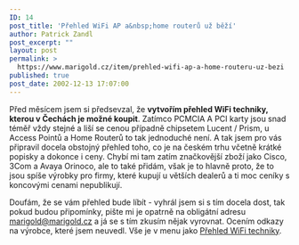 ```yaml
---
ID: 14
post_title: 'Přehled WiFi AP a&nbsp;home routerů už běží'
author: Patrick Zandl
post_excerpt: ""
layout: post
permalink: >
  https://www.marigold.cz/item/prehled-wifi-ap-a-home-routeru-uz-bezi
published: true
post_date: 2002-12-13 17:07:00
---
```

<P>Před měsícem jsem si předsevzal, že <STRONG>vytvořím přehled WiFi techniky, kterou v Čechách je možné koupit</STRONG>. Zatímco PCMCIA A PCI karty jsou snad téměř vždy stejné a liší se cenou případně chipsetem Lucent / Prism, u Access Pointů a Home Routerů to tak jednoduché není. A tak jsem pro vás připravil docela obstojný přehled toho, co je na českém trhu včetně krátké popisky a dokonce i ceny. Chybí mi tam zatím značkovější zboží jako Cisco, 3Com a Avaya Orinoco, ale to také přidám, však je to hlavně proto, že to jsou spíše výrobky pro firmy, které kupují u větších dealerů a ti moc ceníky s koncovými cenami nepublikují.</P>
<P>Doufám, že se vám přehled bude líbít - vyhrál jsem si s tím docela dost, tak pokud budou připomínky, pište mi je opatrně na obligátní adresu <A href="mailto:marigold@marigold.cz">marigold@marigold.cz</A> a já se s tím zkusím nějak vyrovnat. Ocením odkazy na výrobce, které jsem neuvedl. Vše je v menu jako <A href="http://www.marigold.cz/prehledwifi/">Přehled WiFi techniky</A>.</P>